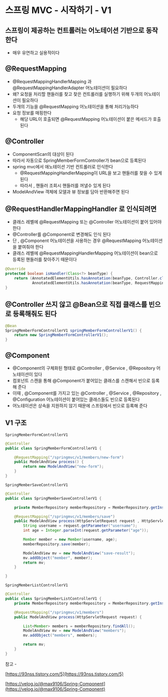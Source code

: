 # 스프링 MVC - 시작하기 - V1

## 스프링이 제공하는 컨트롤러는 어노테이션 기반으로 동작한다

- 매우 유연하고 실용적이다

## @RequestMapping

- @RequestMappingHandlerMapping 과 @RequestMappingHandlerAdapter 어노테이션이 필요하다
- 왜? 요청을 처리할 핸들러를 찾고 찾은 컨트롤러를 실행하기 위해 두개의 어노테이션이 필요하다
- 두개의 기능을 @RequestMapping 어노테이션을 통해 처리가능하다
- 요청 정보를 매핑한다
    - 해당 URL이 호출되면 @RequestMapping 어노테이션이 붙은 메서드가 호출된다

## @Controller

- ComponentScan의 대상이 된다
- 따라서 자동으로 SpringMemberFormController가 bean으로 등록된다
- spring mvc에서 애노테이션 기반 컨트롤러로 인식한다
    - @RequestMappingHandlerMapping이 URL을 보고 핸들러를 찾을 수 있게 된다
    - 따라서 , 핸들러 조회시 핸들러를 꺼낼수 있게 된다
- ModelAndView 객체에 모델과 뷰 정보를 담아 반환해주면 된다
    
    

## @RequestHandlerMappingHandler 로 인식되려면

- 클래스 레벨에 @RequestMapping 또는 @Controller 어노테이션이 붙어 있어야 한다
- @Controller를 @Component로 변경해도 인식 된다
- 단 , @Component 어노테이션을 사용하는 경우 @RequestMapping 어노테이션을 붙여줘야 한다
- 클래스 레벨에 @RequestMappingHandlerMapping 어노테이션이 bean으로 등록된 핸들러를 찾아주기 때문이다

```java
@Override
protected boolean isHandler(Class<?> beanType) {
	return (AnnotatedElementUtils.hasAnnotation(beanType, Controller.class) ||
			AnnotatedElementUtils.hasAnnotation(beanType, RequestMapping.class));
}
```

## @Controller 쓰지 않고 @Bean으로 직접 클래스를 빈으로 등록해줘도 된다

```java
@Bean
SpringMemberFormControllerV1 springMemberFormControllerV1() {
	return new SpringMemberFormControllerV1();
}

```

## @Component

- @Component의 구체화된 형태로 @Controller , @Service , @Repository 어노테이션이 있다
- 컴포넌트 스캔을 통해 @Component가 붙어있는 클래스를 스캔해서 빈으로 등록해 준다
- 이때 , @Component를 가지고 있는 @Controller , @Service , @Repository , @Configuration 어노테이션이 붙어있는 클래스들도 빈으로 등록된다
- 어노테이션은 상속을 지원하지 않기 때문에 스프링에서 빈으로 등록해 준다

## V1 구조

`SpringMemberFormControllerV1`

```java
@Controller
public class SpringMemberFormControllerV1 {

    @RequestMapping("/springmvc/v1/members/new-form")
    public ModelAndView process() {
        return new ModelAndView("new-form");
    }
}
```

`SpringMemberSaveControllerV1`

```java
@Controller
public class SpringMemberSaveControllerV1 {

    private MemberRepository memberRepository = MemberRepository.getInstance();

    @RequestMapping("/springmvc/v1/members/save")
    public ModelAndView process(HttpServletRequest request , HttpServletResponse response) {
        String username = request.getParameter("username");
        int age = Integer.parseInt(request.getParameter("age"));

        Member member = new Member(username, age);
        memberRepository.save(member);

        ModelAndView mv = new ModelAndView("save-result");
        mv.addObject("member", member);
        return mv;
    }

}
```

`SpringMemberListControllerV1`

```java
@Controller
public class SpringMemberListControllerV1 {
    private MemberRepository memberRepository = MemberRepository.getInstance();

    @RequestMapping("/springmvc/v1/members")
    public ModelAndView process(HttpServletRequest request) {

        List<Member> members = memberRepository.findAll();
        ModelAndView mv = new ModelAndView("members");
        mv.addObject("members", members);

        return mv;
    }
}
```

참고 - 

[https://93nss.tistory.com/5](https://93nss.tistory.com/5)

[https://velog.io/@max9106/Spring-Component](https://velog.io/@max9106/Spring-Component)